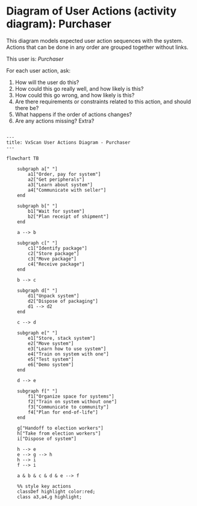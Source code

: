 # Diagram of User Actions (activity diagram): Purchaser

This diagram models expected user action sequences with the system.  Actions that can be done in any order are grouped together without links.

This user is:
*Purchaser*

For each user action, ask:  
1. How will the user do this?  
2. How could this go really well, and how likely is this?  
3. How could this go wrong, and how likely is this?  
4. Are there requirements or constraints related to this action, and should there be?
5. What happens if the order of actions changes?
6. Are any actions missing?  Extra?


```mermaid

---
title: VxScan User Actions Diagram - Purchaser
---

flowchart TB

    subgraph a[" "]
        a1["Order, pay for system"]
        a2["Get peripherals"]
        a3["Learn about system"]
        a4["Communicate with seller"]
    end

    subgraph b[" "]
        b1["Wait for system"]
        b2["Plan receipt of shipment"]
    end

    a --> b

    subgraph c[" "]
        c1["Identify package"]
        c2["Store package"]
        c3["Move package"]
        c4["Receive package"]
    end

    b --> c

    subgraph d[" "]
        d1["Unpack system"]
        d2["Dispose of packaging"]
        d1 --> d2
    end

    c --> d

    subgraph e[" "]
        e1["Store, stack system"]
        e2["Move system"]
        e3["Learn how to use system"]
        e4["Train on system with one"]
        e5["Test system"]
        e6["Demo system"]
    end

    d --> e

    subgraph f[" "]
        f1["Organize space for systems"]
        f2["Train on system without one"]
        f3["Communicate to community"]
        f4["Plan for end-of-life"]
    end

    g["Handoff to election workers"]
    h["Take from election workers"]
    i["Dispose of system"]

    h --> e
    e --> g --> h 
    h --> i
    f --> i

    a & b & c & d & e --> f

    %% style key actions
    classDef highlight color:red;
    class a3,a4,g highlight;

```